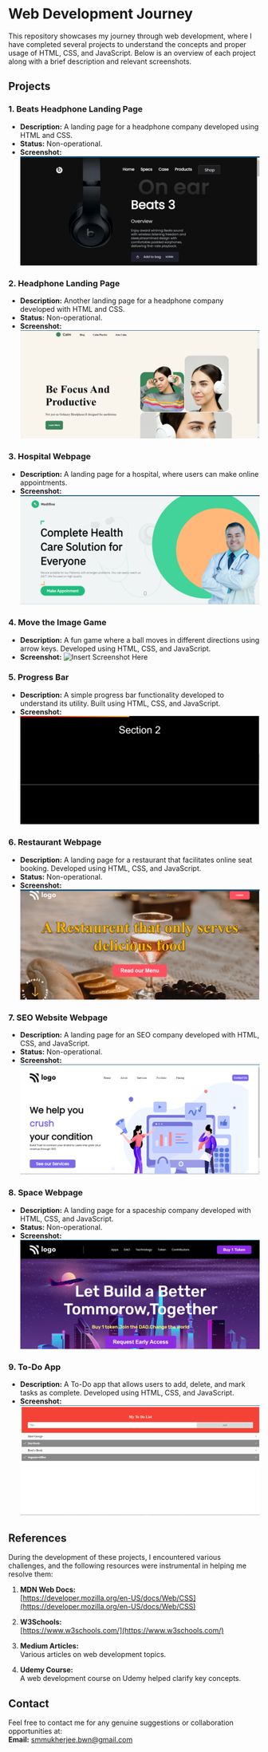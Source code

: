 # Web Development Journey

This repository showcases my journey through web development, where I have completed several projects to understand the concepts and proper usage of HTML, CSS, and JavaScript. Below is an overview of each project along with a brief description and relevant screenshots.

## Projects

### 1. Beats Headphone Landing Page
- **Description:** A landing page for a headphone company developed using HTML and CSS.
- **Status:** Non-operational.
- **Screenshot:** ![Insert Screenshot here ](https://github.com/soham2809/webdevelopment_journey/blob/main/Beats_Headphone_webpage/Screenshot%202024-09-20%20142150.png?raw=true)

### 2. Headphone Landing Page
- **Description:** Another landing page for a headphone company developed with HTML and CSS.
- **Status:** Non-operational.
- **Screenshot:** ![Insert Screenshot Here](https://github.com/soham2809/webdevelopment_journey/blob/main/Headphone_website_webpage/Screenshot%202024-09-20%20142337.png?raw=true)

### 3. Hospital Webpage
- **Description:** A landing page for a hospital, where users can make online appointments.
- **Screenshot:** ![Insert Screenshot Here](https://github.com/soham2809/webdevelopment_journey/blob/main/Hospital_webpage/Screenshot%202024-09-20%20142552.png?raw=true)

### 4. Move the Image Game
- **Description:** A fun game where a ball moves in different directions using arrow keys. Developed using HTML, CSS, and JavaScript.
- **Screenshot:** ![Insert Screenshot Here](#)

### 5. Progress Bar
- **Description:** A simple progress bar functionality developed to understand its utility. Built using HTML, CSS, and JavaScript.
- **Screenshot:** ![Insert Screenshot Here](https://github.com/soham2809/webdevelopment_journey/blob/main/Progress_Bar/Screenshot%202024-09-20%20143957.png?raw=true)

### 6. Restaurant Webpage
- **Description:** A landing page for a restaurant that facilitates online seat booking. Developed using HTML, CSS, and JavaScript.
- **Status:** Non-operational.
- **Screenshot:** ![Insert Screenshot Here](https://github.com/soham2809/webdevelopment_journey/blob/main/Restaurent_webpage/Screenshot%202024-09-20%20142707.png?raw=true)

### 7. SEO Website Webpage
- **Description:** A landing page for an SEO company developed with HTML, CSS, and JavaScript.
- **Status:** Non-operational.
- **Screenshot:** ![Insert Screenshot Here](https://github.com/soham2809/webdevelopment_journey/blob/main/Seo_website_webpage/Screenshot%202024-09-20%20142844.png?raw=true)

### 8. Space Webpage
- **Description:** A landing page for a spaceship company developed with HTML, CSS, and JavaScript.
- **Status:** Non-operational.
- **Screenshot:** ![Insert Screenshot Here](https://github.com/soham2809/webdevelopment_journey/blob/main/Space_webpage/Screenshot%202024-09-20%20143021.png?raw=true)

### 9. To-Do App
- **Description:** A To-Do app that allows users to add, delete, and mark tasks as complete. Developed using HTML, CSS, and JavaScript.
- **Screenshot:** ![Insert Screenshot Here](https://github.com/soham2809/webdevelopment_journey/blob/main/To_do/Screenshot%202024-09-20%20143851.png?raw=true)

## References

During the development of these projects, I encountered various challenges, and the following resources were instrumental in helping me resolve them:

1. **MDN Web Docs:**  
   [https://developer.mozilla.org/en-US/docs/Web/CSS](https://developer.mozilla.org/en-US/docs/Web/CSS)
   
2. **W3Schools:**  
   [https://www.w3schools.com/](https://www.w3schools.com/)
   
3. **Medium Articles:**  
   Various articles on web development topics.
   
4. **Udemy Course:**  
   A web development course on Udemy helped clarify key concepts.

## Contact

Feel free to contact me for any genuine suggestions or collaboration opportunities at:  
**Email:** [smmukherjee.bwn@gmail.com](mailto:smmukherjee.bwn@gmail.com)
